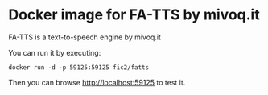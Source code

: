 # Docker image for FA-TTS by mivoq.it

FA-TTS is a text-to-speech engine by mivoq.it

You can run it by executing:

```
docker run -d -p 59125:59125 fic2/fatts
```

Then you can browse [http://localhost:59125](http://localhost:59125) to test it.

